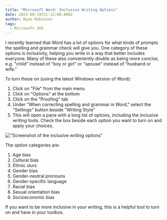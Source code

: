 ```yaml
---
title: "Microsoft Word: Inclusive Writing Options"
date: 2022-09-19T21:12:00.000Z
author: Ryan Robinson
tags:
  - Microsoft 365
---
```


I recently learned that Word has a lot of options for what kinds of prompts the spelling and grammar check will give you. One category of these options is inclusivity, helping you write in a way that better includes everyone. Many of these also conveniently double as being more concise, e.g. "child" instead of "boy or girl" or "spouse" instead of "husband or wife."

To turn these on (using the latest Windows version of Word):

1. Click on "File" from the main menu
2. Click on "Options" at the bottom
3. Click on the "Proofing" tab
4. Under "When correcting spelling and grammar in Word," select the "Settings" button beside "Writing Style"
5. This will open a pane with a long list of options, including the inclusive writing tools. Check the box beside each option you want to turn on and apply your choices.

!["Screenshot of the inclusive writing options"](/assets/img/2022/09/word-inclusive-language.png)

The option categories are:

1. Age bias
2. Cultural bias
3. Ethnic slurs
4. Gender bias
5. Gender-neutral pronouns
6. Gender-specific language
7. Racial bias
8. Sexual orientation bias
9. Socioeconomic bias

If you want to be more inclusive in your writing, this is a helpful tool to turn on and have in your toolbox.